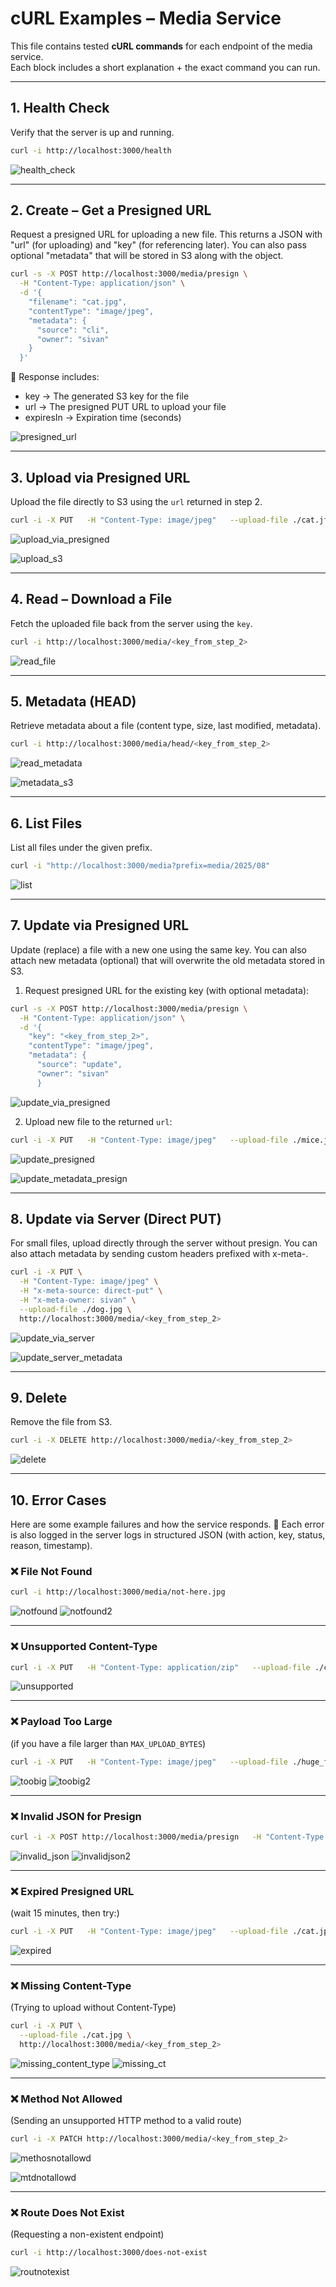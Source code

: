 # cURL Examples – Media Service

This file contains tested **cURL commands** for each endpoint of the media service.  
Each block includes a short explanation + the exact command you can run.

---

## 1. Health Check
Verify that the server is up and running.

```bash
curl -i http://localhost:3000/health
```

![health_check](https://github.com/user-attachments/assets/f3e1781d-9049-4161-8763-4de1b020652d)

---

## 2. Create – Get a Presigned URL
Request a presigned URL for uploading a new file.
This returns a JSON with "url" (for uploading) and "key" (for referencing later).
You can also pass optional "metadata" that will be stored in S3 along with the object.

```bash
curl -s -X POST http://localhost:3000/media/presign \
  -H "Content-Type: application/json" \
  -d '{
    "filename": "cat.jpg",
    "contentType": "image/jpeg",
    "metadata": {
      "source": "cli",
      "owner": "sivan"
    }
  }'
```

📌 Response includes:
-	key → The generated S3 key for the file
-	url → The presigned PUT URL to upload your file
-	expiresIn → Expiration time (seconds)

![presigned_url](https://github.com/user-attachments/assets/ead395bb-dc95-485d-90a5-a94733fc99a7)

---

## 3. Upload via Presigned URL
Upload the file directly to S3 using the `url` returned in step 2.

```bash
curl -i -X PUT   -H "Content-Type: image/jpeg"   --upload-file ./cat.jfif   "<url_from_step_2>"
```

![upload_via_presigned](https://github.com/user-attachments/assets/d3f8b24d-7c69-4141-ac1c-eae1b8656abc)

![upload_s3](https://github.com/user-attachments/assets/b6642276-f240-4f04-a446-20117a2eb0b9)

---

## 4. Read – Download a File
Fetch the uploaded file back from the server using the `key`.

```bash
curl -i http://localhost:3000/media/<key_from_step_2>
```

![read_file](https://github.com/user-attachments/assets/bb3c2e6f-2d22-455f-bde1-d667af773e57)

---

## 5. Metadata (HEAD)
Retrieve metadata about a file (content type, size, last modified, metadata).

```bash
curl -i http://localhost:3000/media/head/<key_from_step_2>
```

![read_metadata](https://github.com/user-attachments/assets/e3d83e5f-c104-4e3c-88c5-4075fbe92925)

![metadata_s3](https://github.com/user-attachments/assets/54b74ec6-98a6-45f8-ab37-8d7862108125)

---

## 6. List Files
List all files under the given prefix.

```bash
curl -i "http://localhost:3000/media?prefix=media/2025/08"
```

![list](https://github.com/user-attachments/assets/f16a1d79-1deb-4bb9-8e2b-547c23cfd0cc)

---

## 7. Update via Presigned URL
Update (replace) a file with a new one using the same key.
You can also attach new metadata (optional) that will overwrite the old metadata stored in S3.
1.	Request presigned URL for the existing key (with optional metadata):

```bash
curl -s -X POST http://localhost:3000/media/presign \
  -H "Content-Type: application/json" \
  -d '{
    "key": "<key_from_step_2>",
    "contentType": "image/jpeg",
    "metadata": {
      "source": "update",
      "owner": "sivan"
      }
```

![update_via_presigned](https://github.com/user-attachments/assets/04534e4d-571d-49f7-b29c-4252d63b0e46)

2. Upload new file to the returned `url`:
```bash
curl -i -X PUT   -H "Content-Type: image/jpeg"   --upload-file ./mice.jpg   "<url_from_update_presign>"
```
![update_presigned](https://github.com/user-attachments/assets/d05e2e1b-0faf-44d0-bc99-48ff64cdcff2)

![update_metadata_presign](https://github.com/user-attachments/assets/07aa4350-7d8b-4e75-9adf-1e5338341c57)

---

## 8. Update via Server (Direct PUT)
For small files, upload directly through the server without presign.
You can also attach metadata by sending custom headers prefixed with x-meta-.

```bash
curl -i -X PUT \
  -H "Content-Type: image/jpeg" \
  -H "x-meta-source: direct-put" \
  -H "x-meta-owner: sivan" \
  --upload-file ./dog.jpg \
  http://localhost:3000/media/<key_from_step_2>
```

![update_via_server](https://github.com/user-attachments/assets/2f5859de-b172-4967-bfde-269c814b9978)

![update_server_metadata](https://github.com/user-attachments/assets/eb9f3018-8633-4496-84cb-2477d4bb02a0)

---

## 9. Delete
Remove the file from S3.

```bash
curl -i -X DELETE http://localhost:3000/media/<key_from_step_2>
```

![delete](https://github.com/user-attachments/assets/99a8ca35-62e0-4b0f-81eb-5b44457b0105)

---

## 10. Error Cases
Here are some example failures and how the service responds.
📌 Each error is also logged in the server logs in structured JSON (with action, key, status, reason, timestamp).


### ❌ File Not Found
```bash
curl -i http://localhost:3000/media/not-here.jpg
```

![notfound](https://github.com/user-attachments/assets/abd30395-ba8a-4d31-a435-947d271e48e1)
![notfound2](https://github.com/user-attachments/assets/b859cf24-be87-45b6-ab96-23dae46b4be7)

---

### ❌ Unsupported Content-Type
```bash
curl -i -X PUT   -H "Content-Type: application/zip"   --upload-file ./cat.jpg   http://localhost:3000/media/<key_from_step_2>
```

![unsupported](https://github.com/user-attachments/assets/76c0aa00-ce10-4c7a-bdc4-1534e67f437b)

---

### ❌ Payload Too Large
(if you have a file larger than `MAX_UPLOAD_BYTES`)
```bash
curl -i -X PUT   -H "Content-Type: image/jpeg"   --upload-file ./huge_file.jpg   http://localhost:3000/media/<key_from_step_2>
```

![toobig](https://github.com/user-attachments/assets/e3674801-b7e7-486b-9aee-58ed2357906a)
![toobig2](https://github.com/user-attachments/assets/a2224d49-0971-4523-9ef1-226a510533ea)

---

### ❌ Invalid JSON for Presign
```bash
curl -i -X POST http://localhost:3000/media/presign   -H "Content-Type: application/json"   -d '{"filename": "bad.json", "contentType": }'
```

![invalid_json](https://github.com/user-attachments/assets/e6d93f91-7210-4caf-b967-3f85e3ee01d7)
![invalidjson2](https://github.com/user-attachments/assets/d6ce723b-1237-438d-88d0-97ebce5271ef)

---

### ❌ Expired Presigned URL
(wait 15 minutes, then try:)
```bash
curl -i -X PUT   -H "Content-Type: image/jpeg"   --upload-file ./cat.jpg   "<expired_url>"
```

![expired](https://github.com/user-attachments/assets/bb18b4ae-48ad-408a-92c7-e33461be9d91)

---

### ❌ Missing Content-Type
(Trying to upload without Content-Type)
```bash
curl -i -X PUT \
  --upload-file ./cat.jpg \
  http://localhost:3000/media/<key_from_step_2>
```

![missing_content_type](https://github.com/user-attachments/assets/76e91d29-f2b1-46ac-888e-6ff799a62bb9)
![missing_ct](https://github.com/user-attachments/assets/13924938-6280-4a77-9e5e-feb2745681ab)

---

### ❌  Method Not Allowed
(Sending an unsupported HTTP method to a valid route)
```bash
curl -i -X PATCH http://localhost:3000/media/<key_from_step_2>
```

![methosnotallowd](https://github.com/user-attachments/assets/0c3e6731-94d7-4d67-afb6-940d01c5d6a8)

![mtdnotallowd](https://github.com/user-attachments/assets/bb75a9cd-c658-48a9-a1b3-0ed91a71a519)


---

### ❌  Route Does Not Exist
(Requesting a non-existent endpoint)
```bash
curl -i http://localhost:3000/does-not-exist
```

![routnotexist](https://github.com/user-attachments/assets/0e4d9d61-7cc4-4c46-a737-7a81290a9888)


